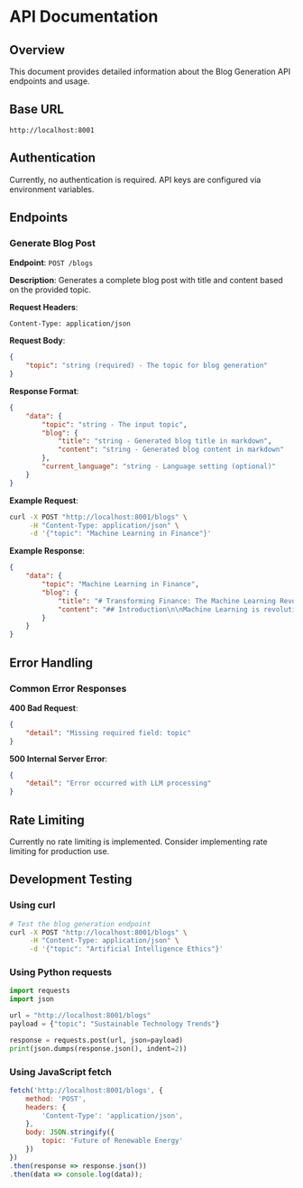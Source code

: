 # API Documentation

## Overview
This document provides detailed information about the Blog Generation API endpoints and usage.

## Base URL
```
http://localhost:8001
```

## Authentication
Currently, no authentication is required. API keys are configured via environment variables.

## Endpoints

### Generate Blog Post

**Endpoint**: `POST /blogs`

**Description**: Generates a complete blog post with title and content based on the provided topic.

**Request Headers**:
```
Content-Type: application/json
```

**Request Body**:
```json
{
    "topic": "string (required) - The topic for blog generation"
}
```

**Response Format**:
```json
{
    "data": {
        "topic": "string - The input topic",
        "blog": {
            "title": "string - Generated blog title in markdown",
            "content": "string - Generated blog content in markdown"
        },
        "current_language": "string - Language setting (optional)"
    }
}
```

**Example Request**:
```bash
curl -X POST "http://localhost:8001/blogs" \
     -H "Content-Type: application/json" \
     -d '{"topic": "Machine Learning in Finance"}'
```

**Example Response**:
```json
{
    "data": {
        "topic": "Machine Learning in Finance",
        "blog": {
            "title": "# Transforming Finance: The Machine Learning Revolution",
            "content": "## Introduction\n\nMachine Learning is revolutionizing the financial industry...\n\n## Key Applications\n\n### 1. Fraud Detection\n...\n\n### 2. Algorithmic Trading\n...\n\n## Conclusion\n..."
        }
    }
}
```

## Error Handling

### Common Error Responses

**400 Bad Request**:
```json
{
    "detail": "Missing required field: topic"
}
```

**500 Internal Server Error**:
```json
{
    "detail": "Error occurred with LLM processing"
}
```

## Rate Limiting
Currently no rate limiting is implemented. Consider implementing rate limiting for production use.

## Development Testing

### Using curl
```bash
# Test the blog generation endpoint
curl -X POST "http://localhost:8001/blogs" \
     -H "Content-Type: application/json" \
     -d '{"topic": "Artificial Intelligence Ethics"}'
```

### Using Python requests
```python
import requests
import json

url = "http://localhost:8001/blogs"
payload = {"topic": "Sustainable Technology Trends"}

response = requests.post(url, json=payload)
print(json.dumps(response.json(), indent=2))
```

### Using JavaScript fetch
```javascript
fetch('http://localhost:8001/blogs', {
    method: 'POST',
    headers: {
        'Content-Type': 'application/json',
    },
    body: JSON.stringify({
        topic: 'Future of Renewable Energy'
    })
})
.then(response => response.json())
.then(data => console.log(data));
```
